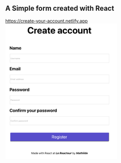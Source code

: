 ## A Simple form created with React

https://create-your-account.netlify.app
<img src="./picture.png" width="350" alt="picture">
